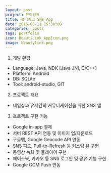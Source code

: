 ```yaml
---
layout: post
project: 뷰티링크
title: 뷰티링크 SNS App
date: 2016-05-11 15:30:00 
categories: posts 
tags: portfolio
icon: BeautiLink_AppIcon.png
image: beautylink.png
---
```


1) 개발 환경  
 - Language: Java, NDK (Java JNI, C/C++)  
 - Platform: Android  
 - DB: SQLite  
 - Tool: android-studio, GIT  

2) 프로젝트 개요  
 - 네일샵과 유저간의 커뮤니케이션을 위한 SNS 앱  

3) 프로젝트 구현 기능  
 - Google in-app 결제  
 - 서버 REST API 연동 및 이미지 업/다운로드  
 - 구글맵, Google Geocode API 연동  
 - SNS 피드, Pull-to-Refresh 등 커스텀 뷰 구현  
 - 동영상 녹화 및 플레이어 구현  
 - 페이스북, 카카오 등 SNS 로그인 및 공유 기능 구현  
 - Google GCM Push 연동  
 